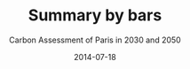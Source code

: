 ---
title: Summary by bars
subtitle: Carbon Assessment of Paris in 2030 and 2050
layout: default
modal-id: 1
date: 2014-07-18
img: barres.png
thumbnail: barres-thumbnail.png
alt: Summary by bars
project-date: April 2014
client: Elioth
categories: en
description: Detailed item breakdown of city of Paris' carbon assessment in 2030 and 2050 without personal travel by plane. Grey is 2004 carbon assessment.
---